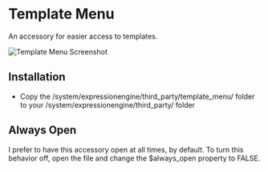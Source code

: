 # Template Menu #

An accessory for easier access to templates.

![Template Menu Screenshot](http://files.droplr.com/files/80683360/pHIH.Screen%20shot%202011-01-30%20at%2018%3A22%3A59.png)

## Installation

* Copy the /system/expressionengine/third_party/template_menu/ folder to your /system/expressionengine/third_party/ folder

## Always Open

I prefer to have this accessory open at all times, by default. To turn this behavior off, open the file and change the $always_open property to FALSE.